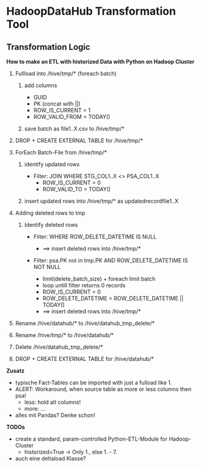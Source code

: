# HadoopDataHub Transformation Tool


## Transformation Logic

**How to make an ETL with historized Data with Python on Hadoop Cluster**

1. Fullload into /hive/tmp/* (foreach batch)
    1. add columns
        - GUID
        - PK (concat with ||)
        - ROW_IS_CURRENT = 1
        - ROW_VALID_FROM = TODAY()

    2. save batch as file1..X.csv to /hive/tmp/*

2. DROP + CREATE EXTERNAL TABLE for /hive/tmp/*

3. ForEach Batch-File from /hive/tmp/*
    1. identify updated rows
        - Filter: JOIN WHERE STG_COL1..X <> PSA_COL1..X
            - ROW_IS_CURRENT = 0
            - ROW_VALID_TO = TODAY()
            
    2. insert updated rows into /hive/tmp/* as updatedrecordfile1..X

4. Adding deleted rows to tmp
    1. Identify deleted rows
        - Filter: WHERE ROW_DELETE_DATETIME IS NULL
            - ==> insert deleted rows into /hive/tmp/*

        - Filter: psa.PK not in tmp.PK AND ROW_DELETE_DATETIME IS NOT NULL
            - limit(delete_batch_size) + foreach limit batch
            - loop untill filter returns 0 records
            - ROW_IS_CURRENT = 0
            - ROW_DELETE_DATETIME = ROW_DELETE_DATETIME || TODAY()
            - ==> insert deleted rows into /hive/tmp/*

5. Rename /hive/datahub/* to /hive/datahub_tmp_delete/*

6. Rename /hive/tmp/* to /hive/datahub/*

7. Delete /hive/datahub_tmp_delete/*

8. DROP + CREATE EXTERNAL TABLE for /hive/datahub/*


**Zusatz**

- typische Fact-Tables can be imported with just a fulload like 1.
- ALERT: Workaround, when source table as more or less columns then psa!
    - less: hold alt columns!
    - more: ...
- alles mit Pandas? Denke schon!


**TODOs**

- create a standard, param-controlled Python-ETL-Module for Hadoop-Cluster
    - historized=True -> Only 1., else 1. - 7.
- auch eine deltaload Klasse?